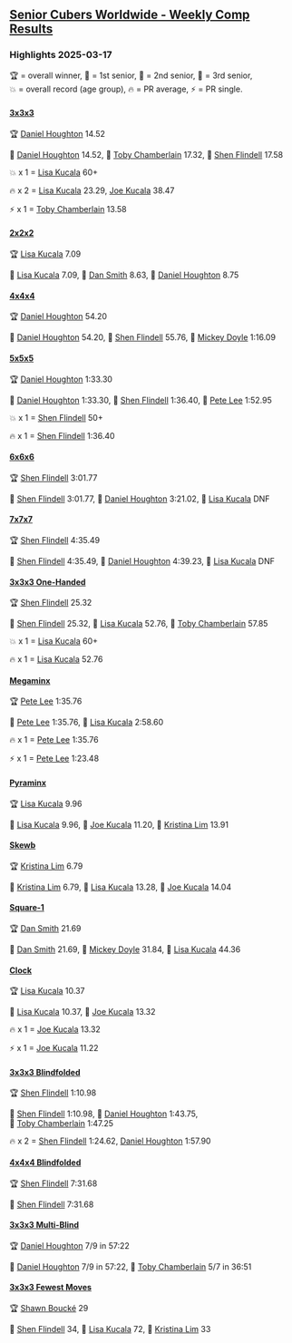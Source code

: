 <style>table {white-space: nowrap;}</style>
<link rel="stylesheet" type="text/css" href="/scw-comp/css/flags.css" />

## [Senior Cubers Worldwide - Weekly Comp Results](/scw-comp/results/)
### Highlights 2025-03-17

<span style="white-space: nowrap;">🏆 = overall winner</span>, <span style="white-space: nowrap;">🥇 = 1st senior</span>, <span style="white-space: nowrap;">🥈 = 2nd senior</span>, <span style="white-space: nowrap;">🥉 = 3rd senior</span>, <span style="white-space: nowrap;">💥 = overall record (age group)</span>, <span style="white-space: nowrap;">🔥 = PR average</span>, <span style="white-space: nowrap;">⚡ = PR single</span>.

#### [3x3x3](333.md)

<span style="white-space: nowrap;">🏆 [Daniel Houghton](../../persons/daniel_houghton/333.md) 14.52</span>

<span style="white-space: nowrap;">🥇 [Daniel Houghton](../../persons/daniel_houghton/333.md) 14.52</span>, <span style="white-space: nowrap;">🥈 [Toby Chamberlain](../../persons/toby_chamberlain/333.md) 17.32</span>, <span style="white-space: nowrap;">🥉 [Shen Flindell](../../persons/shen_flindell/333.md) 17.58</span>

💥 x 1 = <span style="white-space: nowrap;">[Lisa Kucala](../../persons/lisa_kucala/333.md) 60+</span>

🔥 x 2 = <span style="white-space: nowrap;">[Lisa Kucala](../../persons/lisa_kucala/333.md) 23.29</span>, <span style="white-space: nowrap;">[Joe Kucala](../../persons/joe_kucala/333.md) 38.47</span>

⚡ x 1 = <span style="white-space: nowrap;">[Toby Chamberlain](../../persons/toby_chamberlain/333.md) 13.58</span>

#### [2x2x2](222.md)

<span style="white-space: nowrap;">🏆 [Lisa Kucala](../../persons/lisa_kucala/222.md) 7.09</span>

<span style="white-space: nowrap;">🥇 [Lisa Kucala](../../persons/lisa_kucala/222.md) 7.09</span>, <span style="white-space: nowrap;">🥈 [Dan Smith](../../persons/dan_smith/222.md) 8.63</span>, <span style="white-space: nowrap;">🥉 [Daniel Houghton](../../persons/daniel_houghton/222.md) 8.75</span>

#### [4x4x4](444.md)

<span style="white-space: nowrap;">🏆 [Daniel Houghton](../../persons/daniel_houghton/444.md) 54.20</span>

<span style="white-space: nowrap;">🥇 [Daniel Houghton](../../persons/daniel_houghton/444.md) 54.20</span>, <span style="white-space: nowrap;">🥈 [Shen Flindell](../../persons/shen_flindell/444.md) 55.76</span>, <span style="white-space: nowrap;">🥉 [Mickey Doyle](../../persons/mickey_doyle/444.md) 1:16.09</span>

#### [5x5x5](555.md)

<span style="white-space: nowrap;">🏆 [Daniel Houghton](../../persons/daniel_houghton/555.md) 1:33.30</span>

<span style="white-space: nowrap;">🥇 [Daniel Houghton](../../persons/daniel_houghton/555.md) 1:33.30</span>, <span style="white-space: nowrap;">🥈 [Shen Flindell](../../persons/shen_flindell/555.md) 1:36.40</span>, <span style="white-space: nowrap;">🥉 [Pete Lee](../../persons/pete_lee/555.md) 1:52.95</span>

💥 x 1 = <span style="white-space: nowrap;">[Shen Flindell](../../persons/shen_flindell/555.md) 50+</span>

🔥 x 1 = <span style="white-space: nowrap;">[Shen Flindell](../../persons/shen_flindell/555.md) 1:36.40</span>

#### [6x6x6](666.md)

<span style="white-space: nowrap;">🏆 [Shen Flindell](../../persons/shen_flindell/666.md) 3:01.77</span>

<span style="white-space: nowrap;">🥇 [Shen Flindell](../../persons/shen_flindell/666.md) 3:01.77</span>, <span style="white-space: nowrap;">🥈 [Daniel Houghton](../../persons/daniel_houghton/666.md) 3:21.02</span>, <span style="white-space: nowrap;">🥉 [Lisa Kucala](../../persons/lisa_kucala/666.md) DNF</span>

#### [7x7x7](777.md)

<span style="white-space: nowrap;">🏆 [Shen Flindell](../../persons/shen_flindell/777.md) 4:35.49</span>

<span style="white-space: nowrap;">🥇 [Shen Flindell](../../persons/shen_flindell/777.md) 4:35.49</span>, <span style="white-space: nowrap;">🥈 [Daniel Houghton](../../persons/daniel_houghton/777.md) 4:39.23</span>, <span style="white-space: nowrap;">🥉 [Lisa Kucala](../../persons/lisa_kucala/777.md) DNF</span>

#### [3x3x3 One-Handed](333oh.md)

<span style="white-space: nowrap;">🏆 [Shen Flindell](../../persons/shen_flindell/333oh.md) 25.32</span>

<span style="white-space: nowrap;">🥇 [Shen Flindell](../../persons/shen_flindell/333oh.md) 25.32</span>, <span style="white-space: nowrap;">🥈 [Lisa Kucala](../../persons/lisa_kucala/333oh.md) 52.76</span>, <span style="white-space: nowrap;">🥉 [Toby Chamberlain](../../persons/toby_chamberlain/333oh.md) 57.85</span>

💥 x 1 = <span style="white-space: nowrap;">[Lisa Kucala](../../persons/lisa_kucala/333oh.md) 60+</span>

🔥 x 1 = <span style="white-space: nowrap;">[Lisa Kucala](../../persons/lisa_kucala/333oh.md) 52.76</span>

#### [Megaminx](minx.md)

<span style="white-space: nowrap;">🏆 [Pete Lee](../../persons/pete_lee/minx.md) 1:35.76</span>

<span style="white-space: nowrap;">🥇 [Pete Lee](../../persons/pete_lee/minx.md) 1:35.76</span>, <span style="white-space: nowrap;">🥈 [Lisa Kucala](../../persons/lisa_kucala/minx.md) 2:58.60</span>

🔥 x 1 = <span style="white-space: nowrap;">[Pete Lee](../../persons/pete_lee/minx.md) 1:35.76</span>

⚡ x 1 = <span style="white-space: nowrap;">[Pete Lee](../../persons/pete_lee/minx.md) 1:23.48</span>

#### [Pyraminx](pyram.md)

<span style="white-space: nowrap;">🏆 [Lisa Kucala](../../persons/lisa_kucala/pyram.md) 9.96</span>

<span style="white-space: nowrap;">🥇 [Lisa Kucala](../../persons/lisa_kucala/pyram.md) 9.96</span>, <span style="white-space: nowrap;">🥈 [Joe Kucala](../../persons/joe_kucala/pyram.md) 11.20</span>, <span style="white-space: nowrap;">🥉 [Kristina Lim](../../persons/kristina_lim/pyram.md) 13.91</span>

#### [Skewb](skewb.md)

<span style="white-space: nowrap;">🏆 [Kristina Lim](../../persons/kristina_lim/skewb.md) 6.79</span>

<span style="white-space: nowrap;">🥇 [Kristina Lim](../../persons/kristina_lim/skewb.md) 6.79</span>, <span style="white-space: nowrap;">🥈 [Lisa Kucala](../../persons/lisa_kucala/skewb.md) 13.28</span>, <span style="white-space: nowrap;">🥉 [Joe Kucala](../../persons/joe_kucala/skewb.md) 14.04</span>

#### [Square-1](sq1.md)

<span style="white-space: nowrap;">🏆 [Dan Smith](../../persons/dan_smith/sq1.md) 21.69</span>

<span style="white-space: nowrap;">🥇 [Dan Smith](../../persons/dan_smith/sq1.md) 21.69</span>, <span style="white-space: nowrap;">🥈 [Mickey Doyle](../../persons/mickey_doyle/sq1.md) 31.84</span>, <span style="white-space: nowrap;">🥉 [Lisa Kucala](../../persons/lisa_kucala/sq1.md) 44.36</span>

#### [Clock](clock.md)

<span style="white-space: nowrap;">🏆 [Lisa Kucala](../../persons/lisa_kucala/clock.md) 10.37</span>

<span style="white-space: nowrap;">🥇 [Lisa Kucala](../../persons/lisa_kucala/clock.md) 10.37</span>, <span style="white-space: nowrap;">🥈 [Joe Kucala](../../persons/joe_kucala/clock.md) 13.32</span>

🔥 x 1 = <span style="white-space: nowrap;">[Joe Kucala](../../persons/joe_kucala/clock.md) 13.32</span>

⚡ x 1 = <span style="white-space: nowrap;">[Joe Kucala](../../persons/joe_kucala/clock.md) 11.22</span>

#### [3x3x3 Blindfolded](333bf.md)

<span style="white-space: nowrap;">🏆 [Shen Flindell](../../persons/shen_flindell/333bf.md) 1:10.98</span>

<span style="white-space: nowrap;">🥇 [Shen Flindell](../../persons/shen_flindell/333bf.md) 1:10.98</span>, <span style="white-space: nowrap;">🥈 [Daniel Houghton](../../persons/daniel_houghton/333bf.md) 1:43.75</span>, <span style="white-space: nowrap;">🥉 [Toby Chamberlain](../../persons/toby_chamberlain/333bf.md) 1:47.25</span>

🔥 x 2 = <span style="white-space: nowrap;">[Shen Flindell](../../persons/shen_flindell/333bf.md) 1:24.62</span>, <span style="white-space: nowrap;">[Daniel Houghton](../../persons/daniel_houghton/333bf.md) 1:57.90</span>

#### [4x4x4 Blindfolded](444bf.md)

<span style="white-space: nowrap;">🏆 [Shen Flindell](../../persons/shen_flindell/444bf.md) 7:31.68</span>

<span style="white-space: nowrap;">🥇 [Shen Flindell](../../persons/shen_flindell/444bf.md) 7:31.68</span>

#### [3x3x3 Multi-Blind](333mbf.md)

<span style="white-space: nowrap;">🏆 [Daniel Houghton](../../persons/daniel_houghton/333mbf.md) 7/9 in 57:22</span>

<span style="white-space: nowrap;">🥇 [Daniel Houghton](../../persons/daniel_houghton/333mbf.md) 7/9 in 57:22</span>, <span style="white-space: nowrap;">🥈 [Toby Chamberlain](../../persons/toby_chamberlain/333mbf.md) 5/7 in 36:51</span>

#### [3x3x3 Fewest Moves](333fm.md)

<span style="white-space: nowrap;">🏆 [Shawn Boucké](../../persons/shawn_boucke/333fm.md) 29</span>

<span style="white-space: nowrap;">🥇 [Shen Flindell](../../persons/shen_flindell/333fm.md) 34</span>, <span style="white-space: nowrap;">🥈 [Lisa Kucala](../../persons/lisa_kucala/333fm.md) 72</span>, <span style="white-space: nowrap;">🥉 [Kristina Lim](../../persons/kristina_lim/333fm.md) 33</span>


<!-- Global site tag (gtag.js) - Google Analytics -->
<script async src="https://www.googletagmanager.com/gtag/js?id=UA-86348435-3"></script>
<script>window.dataLayer = window.dataLayer || []; function gtag() {dataLayer.push(arguments);} gtag('js', new Date()); gtag('config', 'UA-86348435-3');</script>
